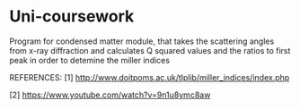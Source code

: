 # Uni-coursework

Program for condensed matter module, that takes the scattering angles from x-ray diffraction and calculates Q squared values and the ratios to first peak in order to detemine the miller indices


REFERENCES:
 [1] http://www.doitpoms.ac.uk/tlplib/miller_indices/index.php
 
 [2] https://www.youtube.com/watch?v=9n1u8ymc8aw
